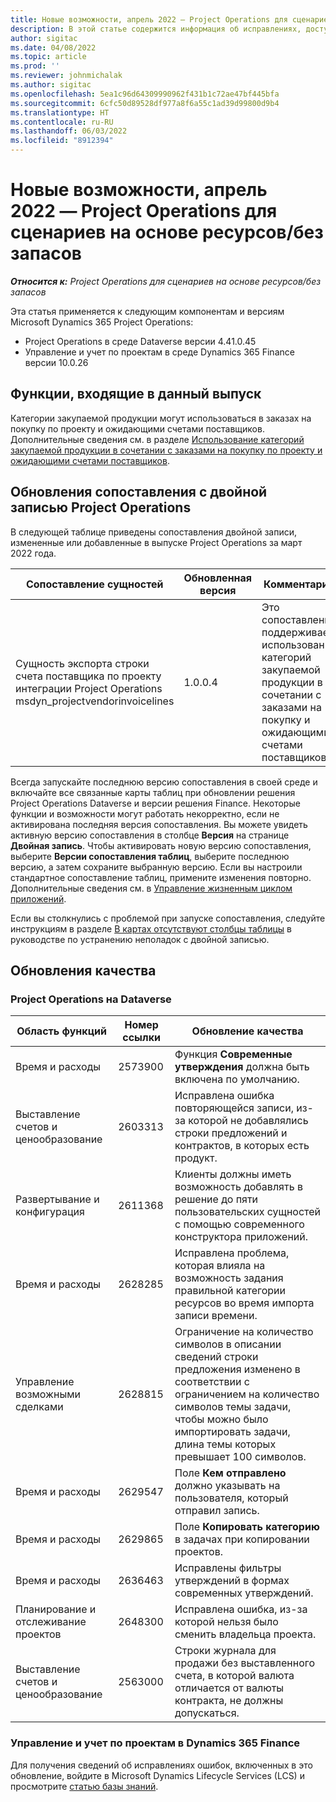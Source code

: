 ```yaml
---
title: Новые возможности, апрель 2022 — Project Operations для сценариев на основе ресурсов/без запасов
description: В этой статье содержится информация об исправлениях, доступных в выпуске Microsoft Dynamics 365 Project Operations для сценариев на основе ресурсов/без запасов за апрель 2022 года.
author: sigitac
ms.date: 04/08/2022
ms.topic: article
ms.prod: ''
ms.reviewer: johnmichalak
ms.author: sigitac
ms.openlocfilehash: 5ea1c96d64309990962f431b1c72ae47bf445bfa
ms.sourcegitcommit: 6cfc50d89528df977a8f6a55c1ad39d99800d9b4
ms.translationtype: HT
ms.contentlocale: ru-RU
ms.lasthandoff: 06/03/2022
ms.locfileid: "8912394"
---
```

# <a name="whats-new-april-2022---project-operations-for-resourcenon-stocked-based-scenarios"></a>Новые возможности, апрель 2022 — Project Operations для сценариев на основе ресурсов/без запасов

_**Относится к:** Project Operations для сценариев на основе ресурсов/без запасов_

Эта статья применяется к следующим компонентам и версиям Microsoft Dynamics 365 Project Operations:

- Project Operations в среде Dataverse версии 4.41.0.45
- Управление и учет по проектам в среде Dynamics 365 Finance версии 10.0.26

## <a name="features-included-in-this-release"></a>Функции, входящие в данный выпуск

Категории закупаемой продукции могут использоваться в заказах на покупку по проекту и ожидающими счетами поставщиков. Дополнительные сведения см. в разделе [Использование категорий закупаемой продукции в сочетании с заказами на покупку по проекту и ожидающими счетами поставщиков](configure-procurement-categories.md).

## <a name="project-operations-dual-write-maps-updates"></a>Обновления сопоставления с двойной записью Project Operations

В следующей таблице приведены сопоставления двойной записи, измененные или добавленные в выпуске Project Operations за март 2022 года.

| Сопоставление сущностей | Обновленная версия | Комментарии |
| -------------- | ------------------- | ------------|
| Сущность экспорта строки счета поставщика по проекту интеграции Project Operations msdyn\_projectvendorinvoicelines | 1.0.0.4 | Это сопоставление поддерживает использование категорий закупаемой продукции в сочетании с заказами на покупку и ожидающими счетами поставщиков. |

Всегда запускайте последнюю версию сопоставления в своей среде и включайте все связанные карты таблиц при обновлении решения Project Operations Dataverse и версии решения Finance. Некоторые функции и возможности могут работать некорректно, если не активирована последняя версия сопоставления. Вы можете увидеть активную версию сопоставления в столбце **Версия** на странице **Двойная запись**. Чтобы активировать новую версию сопоставления, выберите **Версии сопоставления таблиц**, выберите последнюю версию, а затем сохраните выбранную версию. Если вы настроили стандартное сопоставление таблиц, примените изменения повторно. Дополнительные сведения см. в [Управление жизненным циклом приложений](/dynamics365/fin-ops-core/dev-itpro/data-entities/dual-write/app-lifecycle-management).

Если вы столкнулись с проблемой при запуске сопоставления, следуйте инструкциям в разделе [В картах отсутствуют столбцы таблицы](/dynamics365/fin-ops-core/dev-itpro/data-entities/dual-write/dual-write-troubleshooting-finops-upgrades#missing-table-columns-issue-on-maps) в руководстве по устранению неполадок с двойной записью.

## <a name="quality-updates"></a>Обновления качества

### <a name="project-operations-on-dataverse"></a>Project Operations на Dataverse

| Область функций | Номер ссылки | Обновление качества |
| ------------ | ---------------- | -------------- |
| Время и расходы | 2573900 | Функция **Современные утверждения** должна быть включена по умолчанию. |
| Выставление счетов и ценообразование | 2603313 | Исправлена ошибка повторяющейся записи, из-за которой не добавлялись строки предложений и контрактов, в которых есть продукт. |
| Развертывание и конфигурация | 2611368 | Клиенты должны иметь возможность добавлять в решение до пяти пользовательских сущностей с помощью современного конструктора приложений. |
| Время и расходы | 2628285 | Исправлена проблема, которая влияла на возможность задания правильной категории ресурсов во время импорта записи времени. |
|   Управление возможными сделками| 2628815 | Ограничение на количество символов в описании сведений строки предложения изменено в соответствии с ограничением на количество символов темы задачи, чтобы можно было импортировать задачи, длина темы которых превышает 100 символов. |
| Время и расходы| 2629547 | Поле **Кем отправлено** должно указывать на пользователя, который отправил запись. |
| Время и расходы| 2629865 | Поле **Копировать категорию** в задачах при копировании проектов. |
| Время и расходы| 2636463 | Исправлены фильтры утверждений в формах современных утверждений. |
| Планирование и отслеживание проектов | 2648300 | Исправлена ошибка, из-за которой нельзя было сменить владельца проекта. |
| Выставление счетов и ценообразование | 2563000 | Строки журнала для продажи без выставленного счета, в которой валюта отличается от валюты контракта, не должны допускаться. |

### <a name="project-management-and-accounting-in-dynamics-365-finance"></a>Управление и учет по проектам в Dynamics 365 Finance

Для получения сведений об исправлениях ошибок, включенных в это обновление, войдите в Microsoft Dynamics Lifecycle Services (LCS) и просмотрите [статью базы знаний](https://fix.lcs.dynamics.com/Issue/Details?bugId=662864).
